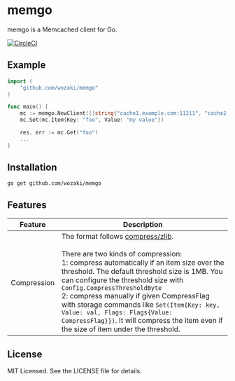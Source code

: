 # memgo
memgo is a Memcached client for Go.

[![CircleCI](https://circleci.com/gh/wozaki/memgo/tree/master.svg?style=svg)](https://circleci.com/gh/wozaki/memgo/tree/master)

## Example
```go
import (
	"github.com/wozaki/memgo"
)

func main() {
	mc := memgo.NewClient([]string{"cache1.example.com:11211", "cache2.example.com:11211"}, memgo.Config{ConnectTimeout: 100 * time.Millisecond})
	mc.Set(mc.Item{Key: "foo", Value: "my value"})

	res, err := mc.Get("foo")
	...
}
```

## Installation
```
go get github.com/wozaki/memgo
```

## Features

Feature | Description
 --- |---
Compression | The format follows [compress/zlib](https://golang.org/pkg/compress/zlib/).<br><br> There are two kinds of compression:<br> 1: compress automatically if an item size over the threshold. The default threshold size is 1MB. You can configure the threshold size with `Config.CompressThresholdByte`<br> 2: compress manually if given CompressFlag with storage commands like `Set(Item{Key: key, Value: val, Flags: Flags{Value: CompressFlag}})`. It will compress the item even if the size of item under the threshold.  

## License
MIT Licensed. See the LICENSE file for details.
